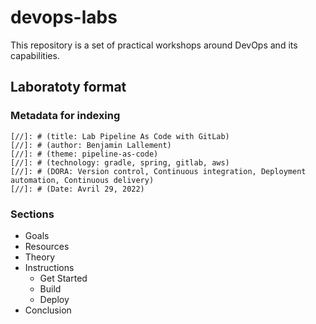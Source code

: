 # devops-labs
This repository is a set of practical workshops around DevOps and its capabilities.

## Laboratoty format

### Metadata for indexing 

```
[//]: # (title: Lab Pipeline As Code with GitLab)
[//]: # (author: Benjamin Lallement)  
[//]: # (theme: pipeline-as-code)
[//]: # (technology: gradle, spring, gitlab, aws)
[//]: # (DORA: Version control, Continuous integration, Deployment automation, Continuous delivery)
[//]: # (Date: Avril 29, 2022) 
```

### Sections

* Goals
* Resources
* Theory
* Instructions
    * Get Started
    * Build
    * Deploy
* Conclusion